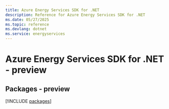 ```yaml
---
title: Azure Energy Services SDK for .NET
description: Reference for Azure Energy Services SDK for .NET
ms.date: 05/27/2025
ms.topic: reference
ms.devlang: dotnet
ms.service: energyservices
---
```

# Azure Energy Services SDK for .NET - preview
## Packages - preview
[!INCLUDE [packages](energy-services-index.md)]